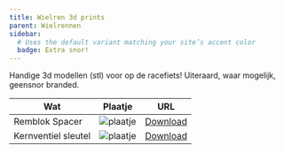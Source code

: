 ```yaml
---
title: Wielren 3d prints
parent: Wielrennen
sidebar:
  # Uses the default variant matching your site’s accent color
  badge: Extra snor!
---
```


Handige 3d modellen (stl) voor op de racefiets! Uiteraard, waar mogelijk, geensnor branded.

| Wat | Plaatje | URL |
|-----|------|--------|
|Remblok Spacer|![plaatje](https://cdn.thingiverse.com/assets/fb/23/c5/30/b4/card_preview_Geensnor_disc_brake.png)|[Download](/assets/stl/geensnor-disc-brake.stl)|
|Kernventiel sleutel|![plaatje](https://img.thingiverse.com/cdn-cgi/image/fit=cover,quality=95,width=156,height=120/https://cdn.thingiverse.com/assets/17/f3/5c/55/20/medium_preview_c448c034-70eb-4651-80d8-d46ca6f77b0d.png)|[Download](/assets/stl/kernventielsnor.stl)|
